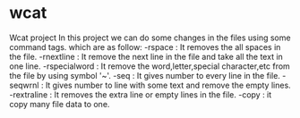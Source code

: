 # wcat
Wcat project In this project we can do some changes in the files using some command tags. which are as follow: -rspace : It removes the all spaces in the file. -rnextline : It remove the next line in the file and take all the text in one line. -rspecialword : It remove the word,letter,special character,etc from the file by using symbol '~'. -seq : It gives number to every line in the file. -seqwrnl : It gives number to line with some text and remove the empty lines. -rextraline : It removes the extra line or empty lines in the file. -copy : it copy many file data to one.
